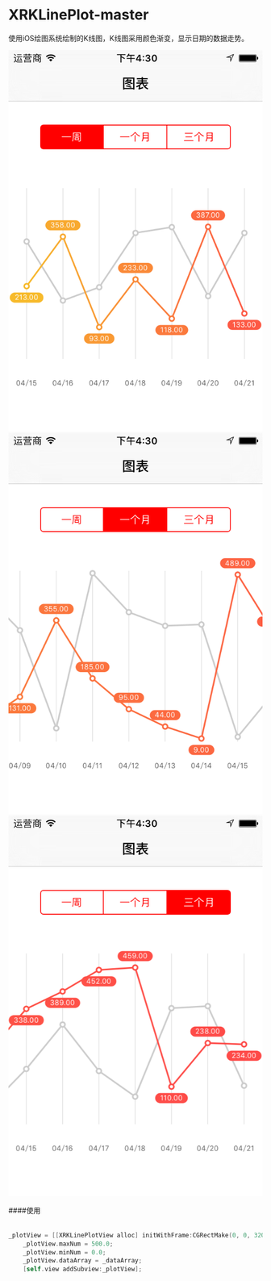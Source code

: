 # XRKLinePlot-master
使用iOS绘图系统绘制的K线图，K线图采用颜色渐变，显示日期的数据走势。

![](https://github.com/hanzhuzi/XRKLinePlot-master/blob/master/XRKLinePlot-master/Snaps/Simulator%20Screen%20Shot%202016年4月22日%20下午4.30.03.png)
![](https://github.com/hanzhuzi/XRKLinePlot-master/blob/master/XRKLinePlot-master/Snaps/Simulator%20Screen%20Shot%202016年4月22日%20下午4.30.25.png)
![](https://github.com/hanzhuzi/XRKLinePlot-master/blob/master/XRKLinePlot-master/Snaps/Simulator%20Screen%20Shot%202016年4月22日%20下午4.30.34.png)

####使用
```Objective-C

_plotView = [[XRKLinePlotView alloc] initWithFrame:CGRectMake(0, 0, 320, 300)];
    _plotView.maxNum = 500.0;
    _plotView.minNum = 0.0;
    _plotView.dataArray = _dataArray;
    [self.view addSubview:_plotView];

```

